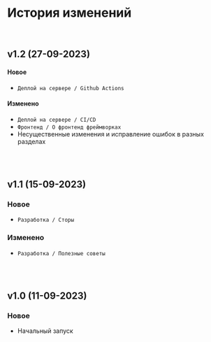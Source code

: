 # История изменений

<br />

## v1.2 (27-09-2023)

#### Новое

- `Деплой на сервере / Github Actions`

#### Изменено

- `Деплой на сервере / CI/CD`
- `Фронтенд / О фронтенд фреймворках`
- Несущественные изменения и исправление ошибок в разных разделах

<!-- --- -->

<br />
<br />

## v1.1 (15-09-2023)

### Новое

- `Разработка / Сторы`

### Изменено

- `Разработка / Полезные советы`

<!-- --- -->

<br />
<br />

## v1.0 (11-09-2023)

### Новое

- Начальный запуск
